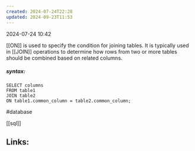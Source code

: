 ```yaml
---
created: 2024-07-24T22:28
updated: 2024-09-23T11:53
---
```

2024-07-24 10:42

[[ON]] is used to specify the condition for joining tables. It is typically used in [[JOIN]] operations to determine how rows from two or more tables should be combined based on related columns. 

##### syntax:
```
SELECT columns
FROM table1
JOIN table2
ON table1.common_column = table2.common_column;
```

#database 

[[sql]]
## Links:



